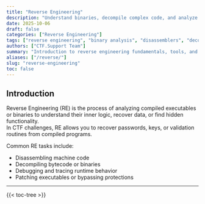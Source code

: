 ```yaml
---
title: "Reverse Engineering"
description: "Understand binaries, decompile complex code, and analyze program behavior in CTF challenges using reverse engineering tools and techniques."
date: 2025-10-06
draft: false
categories: ["Reverse Engineering"]
tags: ["reverse engineering", "binary analysis", "disassemblers", "decompilers", "debugging"]
authors: ["CTF.Support Team"]
summary: "Introduction to reverse engineering fundamentals, tools, and workflows used in CTF challenges for binary and software analysis."
aliases: ["/reverse/"]
slug: "reverse-engineering"
toc: false
---
```


## Introduction

Reverse Engineering (RE) is the process of analyzing compiled executables or binaries to understand their inner logic, recover data, or find hidden functionality.  
In CTF challenges, RE allows you to recover passwords, keys, or validation routines from compiled programs.  

Common RE tasks include:

- Disassembling machine code
- Decompiling bytecode or binaries
- Debugging and tracing runtime behavior
- Patching executables or bypassing protections

---

{{< toc-tree >}}
